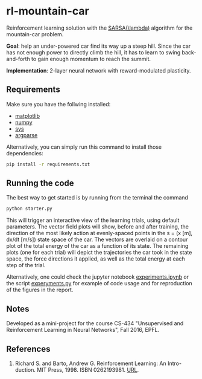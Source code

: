 # rl-mountain-car
Reinforcement learning solution with the [SARSA(\lambda)][1] algorithm for the mountain-car problem.

**Goal**: help an under-powered car find its way up a steep hill. Since the car has not enough power to directly climb the hill, it has to learn to swing back-and-forth to gain enough momentum to reach the summit.

**Implementation**: 2-layer neural network with reward-modulated plasticity.

## Requirements
Make sure you have the follwing installed:

* [matplotlib](http://matplotlib.org)
* [numpy](http://www.numpy.org)
* [sys](https://docs.python.org/3/library/sys.html)
* [argparse](https://docs.python.org/3/library/argparse.html)

Alternatively, you can simply run this command to install those dependencies:

```sh
pip install -r requirements.txt
```


## Running the code
The best way to get started is by running from the terminal the command

```sh
python starter.py
```

This will trigger an interactive view of the learning trials, using default parameters.
The vector field plots will show, before and after training, the direction of the most likely action at evenly-spaced points in the s = (x [m], dx/dt [m/s]) state space of the car. The vectors are overlaid on a contour plot of the total energy of the car as a function of its state. The remaining plots (one for each trial) will depict the trajectories the car took in the state space, the force directions it applied, as well as the total energy at each step of the trial.

Alternatively, one could check the jupyter notebook [experiments.ipynb](https://github.com/rodrigo-pena/rl-mountain-car/blob/master/experiments.ipynb) or the script [experyments.py](https://github.com/rodrigo-pena/rl-mountain-car/blob/master/experiments.py) for example of code usage and for reproduction of the figures in the report.

## Notes
Developed as a mini-project for the course CS-434 "Unsupervised and Reinforcement Learning in Neural Networks", Fall 2016, EPFL.

## References
1. Richard S. and Barto, Andrew G. Reinforcement Learning: An Intro- duction. MIT Press, 1998. ISBN 0262193981. [URL](https://webdocs.cs.ualberta.ca/~sutton/book/ebook/the-book.html).

[1]: https://webdocs.cs.ualberta.ca/~sutton/book/ebook/node77.html

